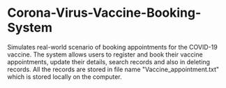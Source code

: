 # Corona-Virus-Vaccine-Booking-System
Simulates real-world scenario of booking appointments for the COVID-19 vaccine. The system allows users to register and book their vaccine appointments, update their details, search records and also in deleting records. All the records are stored in file name "Vaccine_appointment.txt" which is stored locally on the computer.

